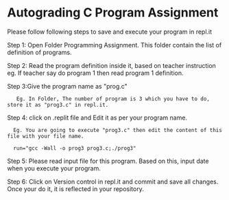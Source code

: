 # Autograding C Program Assignment

Please follow following steps to save and execute your program in repl.it

Step 1: Open Folder Programming Assignment. This folder contain the list of definition of programs.

Step 2: Read the program definition inside it, based on teacher instruction eg. If teacher say do program 1 then read program 1 definition.

Step 3:Give the program name as "prog<no>.c" 
  
       Eg. In Folder, The number of program is 3 which you have to do, store it as "prog3.c" in repl.it.
     
Step 4: click on .replit file and Edit it as per your program name.

      Eg. You are going to execute "prog3.c" then edit the content of this file with your file name.
      
      run="gcc -Wall -o prog3 prog3.c;./prog3"
      
Step 5: Please read input file for this program. Based on this, input date when you execute your program.

Step 6: Click on Version control in repl.it and commit and save all changes. Once your do it, it is reflected in your repository.


     
